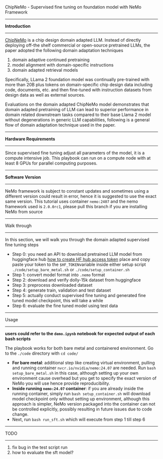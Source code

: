 ChipNeMo - Supervised fine tuning on foundation model with NeMo Framework

---

**Introduction**

---

[ChipNeMo](https://arxiv.org/pdf/2311.00176) is a chip design domain adapted LLM. Instead of directly deploying off-the shelf commercial or open-source pretrained LLMs, the paper adopted the following domain adaptation techniques

1. domain adaptive continued pretraining
2. model alignment with domain-specific instructions
3. domain adapted retrieval models

Specifically, LLama 2 foundation model was continually pre-trained with more than 20B plus tokens on domain-specific chip design data including code, documents, etc. and then fine-tuned with instruction datasets from design data as well as external sources.

Evaluations on the domain adapted ChipNeMo model demonstrates that domain adapted pretraining of LLM can lead to superior performance in domain related downstream tasks compared to their base Llama 2 model without degenerations in generic LLM capabilities, following is a general flow of domain adaptation technique used in the paper.

---

**Hardware Requirements**

---

Since supervised fine tuning adjust all parameters of the model, it is a compute intensive job. This playbook can run on a compute node with at least 8 GPUs for parallel computing purposes.

---

**Software Version**

---

NeMo framework is subject to constant updates and sometimes using a different version could result in error, hence it is suggested to use the exact same version. This tutorial uses container `nemo:2407` and the nemo framework used is `2.0.0rc1`, please pull this branch if you are installing NeMo from source

---

Walk through

---

In this section, we will walk you through the domain adapted supervised fine tuning steps

* Step 0: you need an API to download pretrained LLM model from huggingface hub [how to create HF hub access token](https://huggingface.co/docs/hub/en/security-tokenshttps:/) place and copy paste your token to the `$HF_TOKEN`variable inside either setup script `./code/setup_bare_metal.sh` or `./code/setup_container.sh`
* Step 1: convert model format into `.nemo` format
* Step 2: download and verify dolly-15k dataset from huggingface
* Step 3: preprocess downloaded dataset
* Step 4: generate train, validation and test dataset
* Step 5: actually conduct supervised fine tuning and generated fine tuned model checkpoint, this will take a while
* Step 6: evaluate the fine tuned model using test data

---

Usage

---

**users could refer to the `demo.ipynb` notebook for expected output of each bash scripts**

The playbook works for both bare metal and containered environment. Go to the `./code` directory with `cd code/`

* **For bare metal**: additional step like creating virtual environment, pulling and running container `nvcr.io/nvidia/nemo:24.07` are needed. Run `bash setup_bare_metal.sh` in this case, although setting up your own environment cause overhead but you get to specify the exact version of NeMo you will use hence provide reproducibility.
* **Inside running `nemo:24.07` container**: if you are already inside the running container, simply run `bash setup_container.sh` will download model checkpoint only without setting up environment, although this approach is simpler, NeMo version packaged into the container can not be controlled explicitly, possibly resulting in future issues due to code change.
* Next, run `bash run_sft.sh` which will execute from step 1 till step 6

---

TODO

---

1. fix bug in the test script run
2. how to evaluate the sft model?
